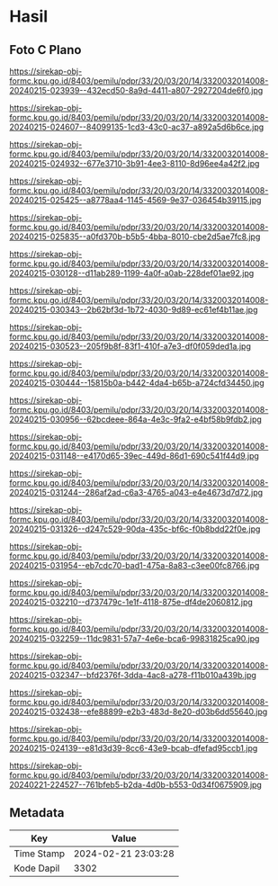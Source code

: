 # Hasil

## Foto C Plano

https://sirekap-obj-formc.kpu.go.id/8403/pemilu/pdpr/33/20/03/20/14/3320032014008-20240215-023939--432ecd50-8a9d-4411-a807-2927204de6f0.jpg

https://sirekap-obj-formc.kpu.go.id/8403/pemilu/pdpr/33/20/03/20/14/3320032014008-20240215-024607--84099135-1cd3-43c0-ac37-a892a5d6b6ce.jpg

https://sirekap-obj-formc.kpu.go.id/8403/pemilu/pdpr/33/20/03/20/14/3320032014008-20240215-024932--677e3710-3b91-4ee3-8110-8d96ee4a42f2.jpg

https://sirekap-obj-formc.kpu.go.id/8403/pemilu/pdpr/33/20/03/20/14/3320032014008-20240215-025425--a8778aa4-1145-4569-9e37-036454b39115.jpg

https://sirekap-obj-formc.kpu.go.id/8403/pemilu/pdpr/33/20/03/20/14/3320032014008-20240215-025835--a0fd370b-b5b5-4bba-8010-cbe2d5ae7fc8.jpg

https://sirekap-obj-formc.kpu.go.id/8403/pemilu/pdpr/33/20/03/20/14/3320032014008-20240215-030128--d11ab289-1199-4a0f-a0ab-228def01ae92.jpg

https://sirekap-obj-formc.kpu.go.id/8403/pemilu/pdpr/33/20/03/20/14/3320032014008-20240215-030343--2b62bf3d-1b72-4030-9d89-ec61ef4b11ae.jpg

https://sirekap-obj-formc.kpu.go.id/8403/pemilu/pdpr/33/20/03/20/14/3320032014008-20240215-030523--205f9b8f-83f1-410f-a7e3-df0f059ded1a.jpg

https://sirekap-obj-formc.kpu.go.id/8403/pemilu/pdpr/33/20/03/20/14/3320032014008-20240215-030444--15815b0a-b442-4da4-b65b-a724cfd34450.jpg

https://sirekap-obj-formc.kpu.go.id/8403/pemilu/pdpr/33/20/03/20/14/3320032014008-20240215-030956--62bcdeee-864a-4e3c-9fa2-e4bf58b9fdb2.jpg

https://sirekap-obj-formc.kpu.go.id/8403/pemilu/pdpr/33/20/03/20/14/3320032014008-20240215-031148--e4170d65-39ec-449d-86d1-690c541f44d9.jpg

https://sirekap-obj-formc.kpu.go.id/8403/pemilu/pdpr/33/20/03/20/14/3320032014008-20240215-031244--286af2ad-c6a3-4765-a043-e4e4673d7d72.jpg

https://sirekap-obj-formc.kpu.go.id/8403/pemilu/pdpr/33/20/03/20/14/3320032014008-20240215-031326--d247c529-90da-435c-bf6c-f0b8bdd22f0e.jpg

https://sirekap-obj-formc.kpu.go.id/8403/pemilu/pdpr/33/20/03/20/14/3320032014008-20240215-031954--eb7cdc70-bad1-475a-8a83-c3ee00fc8766.jpg

https://sirekap-obj-formc.kpu.go.id/8403/pemilu/pdpr/33/20/03/20/14/3320032014008-20240215-032210--d737479c-1e1f-4118-875e-df4de2060812.jpg

https://sirekap-obj-formc.kpu.go.id/8403/pemilu/pdpr/33/20/03/20/14/3320032014008-20240215-032259--11dc9831-57a7-4e6e-bca6-99831825ca90.jpg

https://sirekap-obj-formc.kpu.go.id/8403/pemilu/pdpr/33/20/03/20/14/3320032014008-20240215-032347--bfd2376f-3dda-4ac8-a278-f11b010a439b.jpg

https://sirekap-obj-formc.kpu.go.id/8403/pemilu/pdpr/33/20/03/20/14/3320032014008-20240215-032438--efe88899-e2b3-483d-8e20-d03b6dd55640.jpg

https://sirekap-obj-formc.kpu.go.id/8403/pemilu/pdpr/33/20/03/20/14/3320032014008-20240215-024139--e81d3d39-8cc6-43e9-bcab-dfefad95ccb1.jpg

https://sirekap-obj-formc.kpu.go.id/8403/pemilu/pdpr/33/20/03/20/14/3320032014008-20240221-224527--761bfeb5-b2da-4d0b-b553-0d34f0675909.jpg


## Metadata

| Key        | Value               |
| ---------- | ------------------- |
| Time Stamp | 2024-02-21 23:03:28 |
| Kode Dapil | 3302                |



